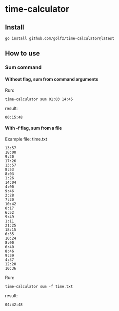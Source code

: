# time-calculator

## Install
```shell
go install github.com/golfz/time-calculator@latest
```

## How to use
### Sum command
#### Without flag, sum from command arguments

Run:
```shell
time-calculator sum 01:03 14:45
```
result:
```shell
00:15:48
```


#### With -f flag, sum from a file

Example file: time.txt
```text
13:57
18:00
9:20
17:26
13:57
8:53
8:03
1:26
14:04
4:00
9:46
2:28
7:20
10:42
8:17
6:52
9:49
1:11
21:25
18:15
6:35
10:24
8:00
6:40
8:46
9:39
4:37
12:20
10:36
```

Run:
```shell
time-calculator sum -f time.txt
```

result:
```shell
04:42:48
```